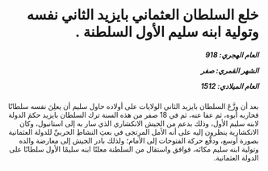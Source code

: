 <h1 dir="rtl">خلع السلطان العثماني بايزيد الثاني نفسه وتولية ابنه سليم الأول السلطنة .</h1>

<h5 dir="rtl">العام الهجري:  918

الشهر القمري: صفر

العام الميلادي: 1512</h5>

<p dir="rtl">بعد أن وزَّعَ السلطان بايزيد الثاني الولايات على أولاده حاول سليم أن يعلِنَ نفسه سلطانًا فحاربه أبوه، ثم عفا عنه، ثم في 18 صفر من هذه السنة ترك السلطان بايزيد حكمَ الدولة لابنه سليم الأول، وذلك بدعم من الجيش الانكشاري الذي سار به إلى استانبول، وكان الانكشارية ينظرون إليه على أنه الأمل المرتجى في بعثِ النشاطِ الحربيِّ للدولة العثمانية بصورة أوسع، ودفْع حركة الفتوحات إلى الأمام؛ ولذلك بادر الجيش إلى معارضة والده وتولية ابنه سليم مكانَه، فوافق واستقال من السلطنة معلنًا ابنه سليمًا الأول سلطانًا على الدولة العثمانية.</p></br>
